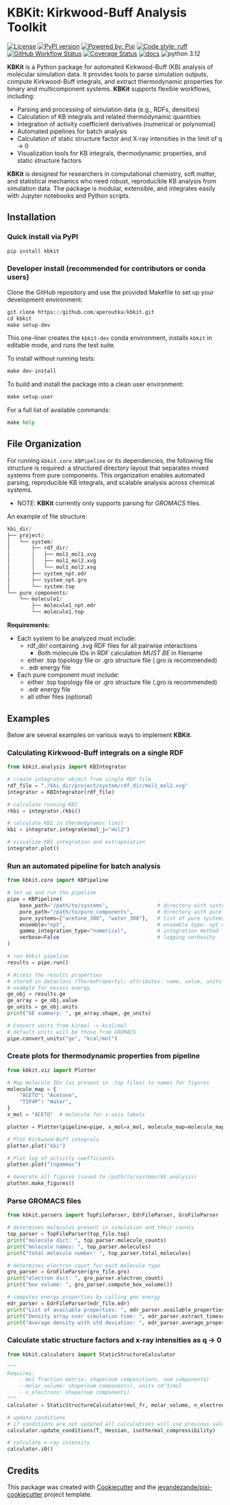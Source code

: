 # KBKit: Kirkwood-Buff Analysis Toolkit

[![License](https://img.shields.io/github/license/aperoutka/kbkit)](https://github.com/aperoutka/kbkit/blob/master/LICENSE)
[![PyPI version](https://img.shields.io/pypi/v/kbkit.svg)](https://pypi.org/project/kbkit/)
[![Powered by: Pixi](https://img.shields.io/badge/Powered_by-Pixi-facc15)](https://pixi.sh)
[![Code style: ruff](https://img.shields.io/badge/code%20style-ruff-000000.svg)](https://github.com/astral-sh/ruff)
[![GitHub Workflow Status](https://img.shields.io/github/actions/workflow/status/aperoutka/kbkit/build-and-test.yml?branch=main&logo=github-actions)](https://github.com/aperoutka/kbkit/actions/workflows/build-and-test.yml)
[![Coverage Status](https://coveralls.io/repos/github/aperoutka/kbkit/badge.svg?branch=main)](https://coveralls.io/github/aperoutka/kbkit?branch=main)
[![docs](http://img.shields.io/badge/docs-latest-brightgreen.svg?style=flat)](https://kbkit.readthedocs.io/)
![python 3.12](https://img.shields.io/badge/Python-3.12%2B-blue)

**KBKit** is a Python package for automated Kirkwood-Buff (KB) analysis of molecular simulation data. It provides tools to parse simulation outputs, compute Kirkwood-Buff integrals, and extract thermodynamic properties for binary and multicomponent systems. **KBKit** supports flexible workflows, including:

* Parsing and processing of simulation data (e.g., RDFs, densities)
* Calculation of KB integrals and related thermodynamic quantities
* Integration of activity coefficient derivatives (numerical or polynomial)
* Automated pipelines for batch analysis
* Calculation of static structure factor and X-ray intensities in the limit of q &rarr; 0
* Visualization tools for KB integrals, thermodynamic properties, and static structure factors

**KBKit** is designed for researchers in computational chemistry, soft matter, and statistical mechanics who need robust, reproducible KB analysis from simulation data. The package is modular, extensible, and integrates easily with Jupyter notebooks and Python scripts.

## Installation

### Quick install via PyPI

```python
pip install kbkit
```

### Developer install (recommended for contributors or conda users)

Clone the GitHub repository and use the provided Makefile to set up your development environment:

```python
git clone https://github.com/aperoutka/kbkit.git
cd kbkit
make setup-dev
```

This one-liner creates the `kbkit-dev` conda environment, installs `kbkit` in editable mode, and runs the test suite.

To install without running tests:

```python
make dev-install
```

To build and install the package into a clean user environment:

```python
make setup-user
```

For a full list of available commands:

```python
make help
```

## File Organization

For running `kbkit.core.KBPipeline` or its dependencies, the following file structure is required: a structured directory layout that separates mixed systems from pure components. This organization enables automated parsing, reproducible KB integrals, and scalable analysis across chemical systems.

* NOTE: **KBKit** currently only supports parsing for *GROMACS* files.

An example of file structure:
```python
kbi_dir/
├── project/
│   └── system/
│       ├── rdf_dir/
│       │   ├── mol1_mol1.xvg
│       │   ├── mol1_mol2.xvg
│       │   └── mol1_mol2.xvg
│       ├── system_npt.edr
│       ├── system_npt.gro
│       └── system.top
└── pure_components/
    └── molecule1/
        ├── molecule1_npt.edr
        └── molecule1.top
```

**Requirements:**

* Each system to be analyzed must include:
    * rdf_dir/ containing .xvg RDF files for all pairwise interactions
        * Both molecule IDs in RDF calculation *MUST BE* in filename
    * either .top topology file or .gro structure file (.gro is recommended)
    * .edr energy file
* Each pure component must include:
    * either .top topology file or .gro structure file (.gro is recommended)
    * .edr energy file
    * all other files (optional)

## Examples

Below are several examples on various ways to implement **KBKit**.

### Calculating Kirkwood-Buff integrals on a single RDF

```python
from kbkit.analysis import KBIntegrator

# create integrator object from single RDF file
rdf_file = "./kbi_dir/project/system/rdf_dir/mol1_mol2.xvg"
integrator = KBIntegrator(rdf_file)

# calculate running-KBI
rkbi = integrator.rkbi()

# calculate KBI in thermodynamic limit
kbi = integrator.integrate(mol_j="mol2")

# visualize KBI integration and extrapolation
integrator.plot()
```

### Run an automated pipeline for batch analysis

```python
from kbkit.core import KBPipeline

# Set up and run the pipeline
pipe = KBPipeline(
    base_path="/path/to/systems",                # directory with system data
    pure_path="/path/to/pure_components",        # directory with pure component data
    pure_systems=["acetone_300", "water_300"],   # list of pure systems
    ensemble="npt",                              # ensemble type: npt or nvt
    gamma_integration_type="numerical",          # integration method
    verbose=False                                # logging verbosity
)

# run kbkit pipeline
results = pipe.run()

# Access the results properties
# stored in dataclass (ThermoProperty); attributes: name, value, units
# example for excess energy
ge_obj = results.ge
ge_array = ge_obj.value
ge_units = ge_obj.units
print("GE summary: ", ge_array.shape, ge_units)

# Convert units from kJ/mol -> kcal/mol
# default units will be those from GROMACS
pipe.convert_units("ge", "kcal/mol")
```

### Create plots for thermodynamic properties from pipeline

```python
from kbkit.viz import Plotter

# Map molecule IDs (as present in .top files) to names for figures
molecule_map = {
    "ACETO": "Acetone",
    "TIP4P": "Water",
}
x_mol = "ACETO"  # molecule for x-axis labels

plotter = Plotter(pipeline=pipe, x_mol=x_mol, molecule_map=molecule_map)

# Plot Kirkwood-Buff integrals
plotter.plot("kbi")

# Plot log of activity coefficients
plotter.plot("lngammas")

# Generate all figures (saved to /path/to/systems/kb_analysis)
plotter.make_figures()
```

### Parse GROMACS files

```python
from kbkit.parsers import TopFileParser, EdrFileParser, GroFileParser

# determines molecules present in simulation and their counts
top_parser = TopFileParser(top_file.top)
print("molecule dict: ", top_parser.molecule_counts)
print("molecule names: ", top_parser.molecules)
print("total molecule number: ", top_parser.total_molecules)

# determines electron count for each molecule type
gro_parser = GroFileParser(gro_file.gro)
print("electron dict: ", gro_parser.electron_count)
print("box volume: ", gro_parser.compute_box_volume())

# computes energy properties by calling gmx energy
edr_parser = EdrFileParser(edr_file.edr)
print("List of available properties: ", edr_parser.available_properties())
print("Density array over simulation time: ", edr_parser.extract_timeseries("density"))
print("Average density with std deviation: ", edr_parser.average_property("density", return_std=True))
```

### Calculate static structure factors and x-ray intensities as q &rarr; 0

```python
from kbkit.calculators import StaticStructureCalculator

"""
Requires:
    - mol fraction matrix: shape(num compositions, num components)
    - molar_volume: shape(num components), units cm^3/mol
    - n_electrons: shape(num components)
"""
calculator = StaticStructureCalculator(mol_fr, molar_volume, n_electrons)

# update conditions
# if conditions are not updated all calculations will use previous values
calculator.update_conditions(T, Hessian, isothermal_compressibility)

# calculate x-ray intensity
calculator.i0()
```

## Credits

This package was created with [Cookiecutter](https://github.com/audreyr/cookiecutter) and the [jevandezande/pixi-cookiecutter](https://github.com/jevandezande/pixi-cookiecutter) project template.
